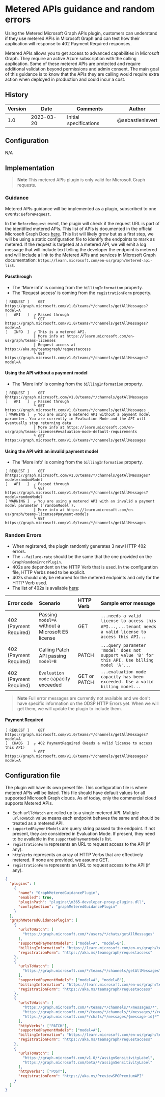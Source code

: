 # Metered APIs guidance and random errors

Using the Metered Microsoft Graph APIs plugin, customers can understand if they use metered APIs in Microsoft Graph and can test how their application will response to 402 Payment Required responses.

Metered APIs allows you to get access to advanced capabilities in Microsoft Graph. They require an active Azure subscription with the calling application. Some of these metered APIs are protected and require additional validation beyond permissions and admin consent. The main goal of this guidance is to know that the APIs they are calling would require extra action when deployed in production and could incur a cost.

## History

| Version | Date       | Comments               | Author           |
| ------- | ---------- | ---------------------- | ---------------- |
| 1.0     | 2023-03-20 | Initial specifications | @sebastienlevert |

## Configuration

N/A

## Implementation

> **Note**
> This metered APIs plugin is only valid for Microsoft Graph requests.

### Guidance

Metered APIs guidance will be implemented as a plugin, subscribed to one events: `BeforeRequest`.

In the `BeforeRequest` event, the plugin will check if the request URL is part of the identified metered APIs. This list of APIs is documented in the official Microsoft Graph Docs [here](https://learn.microsoft.com/en-us/graph/metered-api-list?view=graph-rest-1.0). This list will likely grow but as a first step, we will be using a static configuration file to identify the endpoints to mark as metered. If the request is targeted at a metered API, we will emit a log message that will include text telling the developer the endpoint is metered and will include a link to the Metered APIs and services in Microsoft Graph documentation: `https://learn.microsoft.com/en-us/graph/metered-api-list`.

#### Passthrough

- The 'More info' is coming from the `billingInformation` property.
- The 'Request access' is coming from the `registrationForm` property.

```shell
[ REQUEST ]    GET https://graph.microsoft.com/v1.0/teams/*/channels/getAllMessages?model=A
[   API   ]  ┌ Passed through
             └ GET https://graph.microsoft.com/v1.0/teams/*/channels/getAllMessages?model=A
[   INFO  ]  ┌ This is a metered API.
             │ More info at https://learn.microsoft.com/en-us/graph/teams-licenses
             │ Request access at https://aka.ms/teamsgraph/requestaccess
             └ GET https://graph.microsoft.com/v1.0/teams/*/channels/getAllMessages?model=A
```

#### Using the API without a payment model

- The 'More info' is coming from the `billingInformation` property.

```shell
[ REQUEST ]    GET hhttps://graph.microsoft.com/v1.0/teams/*/channels/getAllMessages
[   API   ]  ┌ Passed through
             └ GET https://graph.microsoft.com/v1.0/teams/*/channels/getAllMessages
[ WARNING ]  ┌ You are using a metered API without a payment model parameter. You are currently in Evaluation Mode and the API will eventually stop returning data
             │ More info at https://learn.microsoft.com/en-us/graph/teams-licenses#evaluation-mode-default-requirements
             └ GET https://graph.microsoft.com/v1.0/teams/*/channels/getAllMessages
```

#### Using the API with an invalid payment model

- The 'More info' is coming from the `billingInformation` property.

```shell
[ REQUEST ]    GET hhttps://graph.microsoft.com/v1.0/teams/*/channels/getAllMessages?model=randomModel
[   API   ]  ┌ Passed through
             └ GET https://graph.microsoft.com/v1.0/teams/*/channels/getAllMessages?model=randomModel
[ WARNING ]  ┌ You are using a metered API with an invalid a payment model parameter (`randomModel`).
             │ More info at https://learn.microsoft.com/en-us/graph/teams-licenses#payment-models
             └ GET https://graph.microsoft.com/v1.0/teams/*/channels/getAllMessages
```

### Random Errors

- When registered, the plugin randomly generates 3 new HTTP 402 errors.
- The `--failure-rate` should be the same that the one provided on the `GraphRandomErrorPlugin`.
- 402s are dependent on the HTTP Verb that is used. In the configuration file, HTTP Verbs need to be explicit.
- 402s should only be returned for the metered endpoints and only for the HTTP Verb used.
- The list of 402s is available [here](https://learn.microsoft.com/en-us/graph/teams-licenses#payment-related-errors):

| Error code             | Scenario                                         | HTTP Verb    | Sample error message                                                                                      |
| :--------------------- | :----------------------------------------------- | :----------- | :-------------------------------------------------------------------------------------------------------- |
| 402 (Payment Required) | Passing `model=A` without a Microsoft E5 license | GET          | `...needs a valid license to access this API...`, `...tenant needs a valid license to access this API...` |
| 402 (Payment Required) | Calling Patch API passing `model=B`              | PATCH        | `...query parameter 'model' does not support value 'B' for this API. Use billing model 'A'...`            |
| 402 (Payment Required) | `Evaluation mode` capacity exceeded              | GET or PATCH | `...evaluation mode capacity has been exceeded. Use a valid billing model...`                             |

> **Note**
> Full error messages are currently not available and we don't have specific information on the ODSP HTTP Errors yet. When we will get them, we will update the plugin to include them.

#### Payment Required

```shell
[ REQUEST ]    GET https://graph.microsoft.com/v1.0/teams/*/channels/getAllMessages?model=A
[  CHAOS  ]  ┌ 402 PaymentRequired (Needs a valid license to access this API)
             └ GET https://graph.microsoft.com/v1.0/teams/*/channels/getAllMessages?model=A
```

## Configuration file

The plugin will have its own preset file. This configuration file is where metered APIs will be listed. This file should have default values for all supported Microsoft Graph clouds. As of today, only the commercial cloud supports Metered APIs.

- Each `urlToWatch` are rolled up to a single metered API. Multiple `urlToWatch` value means each endpoint behaves the same and should be treated as a metered API.
- `supportedPaymentModels` are query string passed to the endpoint. If not present, they are considered in Evaluation Mode. If present, they need to be available in the `supportedPaymentModels` list.
- `registrationForm` represents an URL to request access to the API (if any).
- `httpVerbs` represents an array of HTTP Verbs that are effectively metered. If none are provided, we assume GET.
- `registrationForm` represents an URL to request access to the API (if any).

```json
{
  "plugins": [
    {
      "name": "GraphMeteredGuidancePlugin",
      "enabled": true,
      "pluginPath": "plugins\\m365-developer-proxy-plugins.dll",
      "configSection": "graphMeteredGuidancePlugin"
    }
  ],
  "graphMeteredGuidancePlugin": [
    {
      "urlsToWatch": [
        "https://graph.microsoft.com/*/users/*/chats/getAllMessages"
      ],
      "supportedPaymentModels": ["model=A", "model=B"],
      "billingInformation": "https://learn.microsoft.com/en-us/graph/teams-licenses",
      "registrationForm": "https://aka.ms/teamsgraph/requestaccess"
    },
    {
      "urlsToWatch": [
        "https://graph.microsoft.com/*/teams/*/channels/getAllMessages"
      ],
      "supportedPaymentModels": ["model=A", "model=B"],
      "billingInformation": "https://learn.microsoft.com/en-us/graph/teams-licenses",
      "registrationForm": "https://aka.ms/teamsgraph/requestaccess"
    },
    {
      "urlsToWatch": [
        "https://graph.microsoft.com/*/teams/*/channels/*/messages/*",
        "https://graph.microsoft.com/*/teams/*/channels/*/messages/*/replies/*",
        "https://graph.microsoft.com/*/chats/*/messages/{message-id}*"
      ],
      "httpVerbs": ["PATCH"],
      "supportedPaymentModels": ["model=A"],
      "billingInformation": "https://learn.microsoft.com/en-us/graph/teams-licenses",
      "registrationForm": "https://aka.ms/teamsgraph/requestaccess"
    },
    {
      "urlsToWatch": [
        "https://graph.microsoft.com/v1.0/*/assignSensitivityLabel",
        "https://graph.microsoft.com/beta/*/assignSensitivityLabel"
      ],
      "httpVerbs": ["POST"],
      "registrationForm": "https://aka.ms/PreviewSPOPremiumAPI"
    }
  ]
}
```
